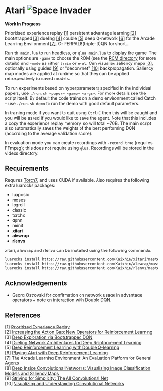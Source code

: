 # Atari ![Space Invader](http://www.rw-designer.com/cursor-view/74522.png)

**Work In Progress**

Prioritised experience replay [[1]](#references) persistent advantage learning [[2]](#references) bootstrapped [[3]](#references) dueling [[4]](#references) double [[5]](#references) deep Q-network [[6]](#references) for the Arcade Learning Environment [[7]](#references). Or PERPALB(triple-D)QN for short...

Run `th main.lua` to run headless, or `qlua main.lua` to display the game. The main options are `-game` to choose the ROM (see the [ROM directory](roms/README.md) for more details) and `-mode` as either `train` or `eval`. Can visualise saliency maps [[8]](#references), optionally using guided [[9]](#references) or "deconvnet" [[10]](#references) backpropagation. Saliency map modes are applied at runtime so that they can be applied retrospectively to saved models.

To run experiments based on hyperparameters specified in the individual papers, use `./run.sh <paper> <game> <args>`. For more details see the script itself. By default the code trains on a demo environment called Catch - use `./run.sh demo` to run the demo with good default parameters.

In training mode if you want to quit using `Ctrl+C` then this will be caught and you will be asked if you would like to save the agent. Note that this includes a copy the experience replay memory, so will total ~7GB. The main script also automatically saves the weights of the best performing DQN (according to the average validation score).

In evaluation mode you can create recordings with `-record true` (requires FFmpeg); this does not require using `qlua`. Recordings will be stored in the videos directory.

## Requirements

Requires [Torch7](http://torch.ch/), and uses CUDA if available. Also requires the following extra luarocks packages:

- luaposix
- moses
- logroll
- classic
- torchx
- dpnn
- nninit
- **xitari**
- **alewrap**
- **rlenvs**

xitari, alewrap and rlenvs can be installed using the following commands:

```sh
luarocks install https://raw.githubusercontent.com/Kaixhin/xitari/master/xitari-0-0.rockspec
luarocks install https://raw.githubusercontent.com/Kaixhin/alewrap/master/alewrap-0-0.rockspec
luarocks install https://raw.githubusercontent.com/Kaixhin/rlenvs/master/rocks/rlenvs-scm-1.rockspec
```

## Acknowledgements

- Georg Ostrovski for confirmation on network usage in advantage operators + note on interaction with Double DQN.

## References

[1] [Prioritized Experience Replay](http://arxiv.org/abs/1511.05952)  
[2] [Increasing the Action Gap: New Operators for Reinforcement Learning](http://arxiv.org/abs/1512.04860)  
[3] [Deep Exploration via Bootstrapped DQN](http://arxiv.org/abs/1602.04621)  
[4] [Dueling Network Architectures for Deep Reinforcement Learning](http://arxiv.org/abs/1511.06581)  
[5] [Deep Reinforcement Learning with Double Q-learning](http://arxiv.org/abs/1509.06461)  
[6] [Playing Atari with Deep Reinforcement Learning](http://arxiv.org/abs/1312.5602)  
[7] [The Arcade Learning Environment: An Evaluation Platform for General Agents](http://arxiv.org/abs/1207.4708)  
[8] [Deep Inside Convolutional Networks: Visualising Image Classification Models and Saliency Maps](http://arxiv.org/abs/1312.6034)  
[9] [Striving for Simplicity: The All Convolutional Net](http://arxiv.org/abs/1412.6806)  
[10] [Visualizing and Understanding Convolutional Networks](http://arxiv.org/abs/1311.2901)  
